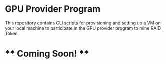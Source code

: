 # GPU Provider Program
This repository contains CLI scripts for provisioning and setting up a VM on your local machine to participate in the GPU provider program to mine RAID Token


# ** Coming Soon! **
